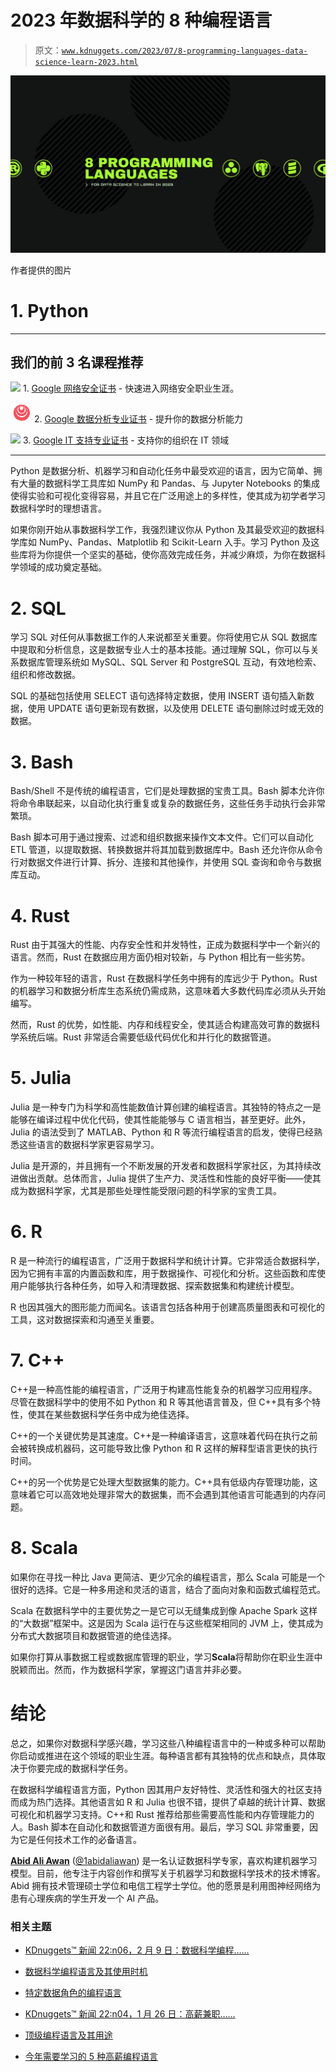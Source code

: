 # 2023 年数据科学的 8 种编程语言

> 原文：[`www.kdnuggets.com/2023/07/8-programming-languages-data-science-learn-2023.html`](https://www.kdnuggets.com/2023/07/8-programming-languages-data-science-learn-2023.html)

![2023 年数据科学的 8 种编程语言](img/ac769056bf8033bbf3baf06485bc6968.png)

作者提供的图片

# 1\. Python

* * *

## 我们的前 3 名课程推荐

![](img/0244c01ba9267c002ef39d4907e0b8fb.png) 1\. [Google 网络安全证书](https://www.kdnuggets.com/google-cybersecurity) - 快速进入网络安全职业生涯。

![](img/e225c49c3c91745821c8c0368bf04711.png) 2\. [Google 数据分析专业证书](https://www.kdnuggets.com/google-data-analytics) - 提升你的数据分析能力

![](img/0244c01ba9267c002ef39d4907e0b8fb.png) 3\. [Google IT 支持专业证书](https://www.kdnuggets.com/google-itsupport) - 支持你的组织在 IT 领域

* * *

Python 是数据分析、机器学习和自动化任务中最受欢迎的语言，因为它简单、拥有大量的数据科学工具库如 NumPy 和 Pandas、与 Jupyter Notebooks 的集成使得实验和可视化变得容易，并且它在广泛用途上的多样性，使其成为初学者学习数据科学时的理想语言。

如果你刚开始从事数据科学工作，我强烈建议你从 Python 及其最受欢迎的数据科学库如 NumPy、Pandas、Matplotlib 和 Scikit-Learn 入手。学习 Python 及这些库将为你提供一个坚实的基础，使你高效完成任务，并减少麻烦，为你在数据科学领域的成功奠定基础。

# 2\. SQL

学习 SQL 对任何从事数据工作的人来说都至关重要。你将使用它从 SQL 数据库中提取和分析信息，这是数据专业人士的基本技能。通过理解 SQL，你可以与关系数据库管理系统如 MySQL、SQL Server 和 PostgreSQL 互动，有效地检索、组织和修改数据。

SQL 的基础包括使用 SELECT 语句选择特定数据，使用 INSERT 语句插入新数据，使用 UPDATE 语句更新现有数据，以及使用 DELETE 语句删除过时或无效的数据。

# 3\. Bash

Bash/Shell 不是传统的编程语言，它们是处理数据的宝贵工具。Bash 脚本允许你将命令串联起来，以自动化执行重复或复杂的数据任务，这些任务手动执行会非常繁琐。

Bash 脚本可用于通过搜索、过滤和组织数据来操作文本文件。它们可以自动化 ETL 管道，以提取数据、转换数据并将其加载到数据库中。Bash 还允许你从命令行对数据文件进行计算、拆分、连接和其他操作，并使用 SQL 查询和命令与数据库互动。

# 4\. Rust

Rust 由于其强大的性能、内存安全性和并发特性，正成为数据科学中一个新兴的语言。然而，Rust 在数据应用方面仍相对较新，与 Python 相比有一些劣势。

作为一种较年轻的语言，Rust 在数据科学任务中拥有的库远少于 Python。Rust 的机器学习和数据分析库生态系统仍需成熟，这意味着大多数代码库必须从头开始编写。

然而，Rust 的优势，如性能、内存和线程安全，使其适合构建高效可靠的数据科学系统后端。Rust 非常适合需要低级代码优化和并行化的数据管道。

# 5\. Julia

Julia 是一种专门为科学和高性能数值计算创建的编程语言。其独特的特点之一是能够在编译过程中优化代码，使其性能能够与 C 语言相当，甚至更好。此外，Julia 的语法受到了 MATLAB、Python 和 R 等流行编程语言的启发，使得已经熟悉这些语言的数据科学家更容易学习。

Julia 是开源的，并且拥有一个不断发展的开发者和数据科学家社区，为其持续改进做出贡献。总体而言，Julia 提供了生产力、灵活性和性能的良好平衡——使其成为数据科学家，尤其是那些处理性能受限问题的科学家的宝贵工具。

# 6\. R

R 是一种流行的编程语言，广泛用于数据科学和统计计算。它非常适合数据科学，因为它拥有丰富的内置函数和库，用于数据操作、可视化和分析。这些函数和库使用户能够执行各种任务，如导入和清理数据、探索数据集和构建统计模型。

R 也因其强大的图形能力而闻名。该语言包括各种用于创建高质量图表和可视化的工具，这对数据探索和沟通至关重要。

# 7\. C++

C++是一种高性能的编程语言，广泛用于构建高性能复杂的机器学习应用程序。尽管在数据科学中的使用不如 Python 和 R 等其他语言普及，但 C++具有多个特性，使其在某些数据科学任务中成为绝佳选择。

C++的一个关键优势是其速度。C++是一种编译语言，这意味着代码在执行之前会被转换成机器码，这可能导致比像 Python 和 R 这样的解释型语言更快的执行时间。

C++的另一个优势是它处理大型数据集的能力。C++具有低级内存管理功能，这意味着它可以高效地处理非常大的数据集，而不会遇到其他语言可能遇到的内存问题。

# 8\. Scala

如果你在寻找一种比 Java 更简洁、更少冗余的编程语言，那么 Scala 可能是一个很好的选择。它是一种多用途和灵活的语言，结合了面向对象和函数式编程范式。

Scala 在数据科学中的主要优势之一是它可以无缝集成到像 Apache Spark 这样的“大数据”框架中。这是因为 Scala 运行在与这些框架相同的 JVM 上，使其成为分布式大数据项目和数据管道的绝佳选择。

如果你打算从事数据工程或数据库管理的职业，学习**Scala**将帮助你在职业生涯中脱颖而出。然而，作为数据科学家，掌握这门语言并非必要。

# 结论

总之，如果你对数据科学感兴趣，学习这些八种编程语言中的一种或多种可以帮助你启动或推进在这个领域的职业生涯。每种语言都有其独特的优点和缺点，具体取决于你要完成的数据科学任务。

在数据科学编程语言方面，Python 因其用户友好特性、灵活性和强大的社区支持而成为热门选择。其他语言如 R 和 Julia 也很不错，提供了卓越的统计计算、数据可视化和机器学习支持。C++和 Rust 推荐给那些需要高性能和内存管理能力的人。Bash 脚本在自动化和数据管道方面很有用。最后，学习 SQL 非常重要，因为它是任何技术工作的必备语言。

**[Abid Ali Awan](https://www.polywork.com/kingabzpro)** ([@1abidaliawan](https://twitter.com/1abidaliawan)) 是一名认证数据科学专家，喜欢构建机器学习模型。目前，他专注于内容创作和撰写关于机器学习和数据科学技术的技术博客。Abid 拥有技术管理硕士学位和电信工程学士学位。他的愿景是利用图神经网络为患有心理疾病的学生开发一个 AI 产品。

### 相关主题

+   [KDnuggets™ 新闻 22:n06，2 月 9 日：数据科学编程……](https://www.kdnuggets.com/2022/n06.html)

+   [数据科学编程语言及其使用时机](https://www.kdnuggets.com/2022/02/data-science-programming-languages.html)

+   [特定数据角色的编程语言](https://www.kdnuggets.com/2023/06/programming-languages-specific-data-roles.html)

+   [KDnuggets™ 新闻 22:n04，1 月 26 日：高薪兼职……](https://www.kdnuggets.com/2022/n04.html)

+   [顶级编程语言及其用途](https://www.kdnuggets.com/2021/05/top-programming-languages.html)

+   [今年需要学习的 5 种高薪编程语言](https://www.kdnuggets.com/2023/07/5-highestpaid-languages-learn-year.html)
